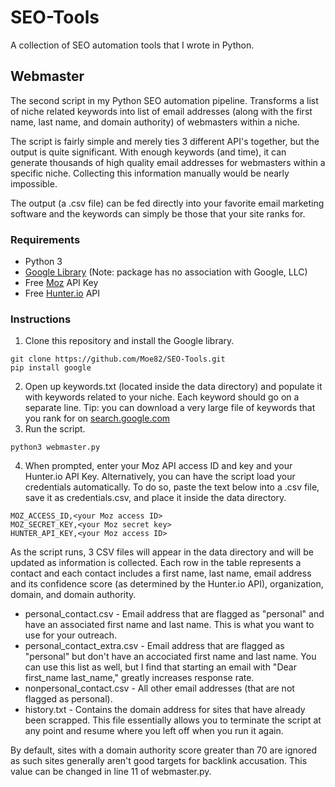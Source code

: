 # SEO-Tools
A collection of SEO automation tools that I wrote in Python. 

## Webmaster
The second script in my Python SEO automation pipeline. Transforms a list of niche related keywords into list of email addresses (along with the first name, last name, and domain authority) of webmasters within a niche.

The script is fairly simple and merely ties 3 different API's together, but the output is quite significant. With enough keywords (and time), it can generate thousands of high quality email addresses for webmasters within a specific niche. Collecting this information manually would be nearly impossible.

The output (a .csv file) can be fed directly into your favorite email marketing software and the keywords can simply be those that your site ranks for. 

### Requirements
- Python 3
- [Google Library](https://pypi.org/project/google/) (Note: package has no association with Google, LLC)
- Free [Moz](https://moz.com/products/api/keys) API Key
- Free [Hunter.io](https://hunter.io/api) API

### Instructions
1) Clone this repository and install the Google library. 
 ```console
 git clone https://github.com/Moe82/SEO-Tools.git
 pip install google
 ```
2) Open up keywords.txt (located inside the data directory) and populate it with keywords related to your niche. Each keyword should go on a separate line. Tip: you can download a very large file of keywords that you rank for on [search.google.com](https://search.google.com/search-console/about)
3) Run the script.

 ```console 
 python3 webmaster.py
 ```
4) When prompted, enter your Moz API access ID and key and your Hunter.io API Key. Alternatively, you can have the script load your credentials automatically. To do so, paste the text below into a .csv file, save it as credentials.csv, and place it inside the data directory.
```console
MOZ_ACCESS_ID,<your Moz access ID>
MOZ_SECRET_KEY,<your Moz secret key>
HUNTER_API_KEY,<your Moz access ID>
```
As the script runs, 3 CSV files will appear in the data directory and will be updated as information is collected. Each row in the table represents a contact and each contact includes a first name, last name, email address and its confidence score (as determined by the Hunter.io API), organization, domain, and domain authority. 

* personal_contact.csv - Email address that are flagged as "personal" and have an associated first name and last name. This is what you want to use for your outreach. 
* personal_contact_extra.csv - Email address that are flagged as "personal" but don't have an accociated first name and last name. You can use this list as well, but I find that starting an email with "Dear first_name last_name," greatly increases response rate. 
* nonpersonal_contact.csv - All other email addresses (that are not flagged as personal). 
* history.txt - Contains the domain address for sites that have already been scrapped. This file essentially allows you to terminate the script at any point and resume where you left off when you run it again. 

By default, sites with a domain authority score greater than 70 are ignored as such sites generally aren't good targets for backlink accusation. This value can be changed in line 11 of webmaster.py.
